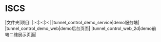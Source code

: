 # ISCS


|文件夹|项目|
|:-:|:-:|:-:|
|tunnel_control_demo_service|demo服务端|
|tunnel_control_demo_web|demo后台页面|
|tunnel_control_web_2d|demo前端二维展示页面|
